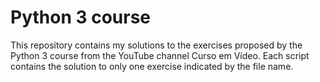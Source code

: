 # Python 3 course

This repository contains my solutions to the exercises proposed by the Python 3 course from the YouTube channel Curso em Vídeo. Each script contains the solution to only one exercise indicated by the file name.
